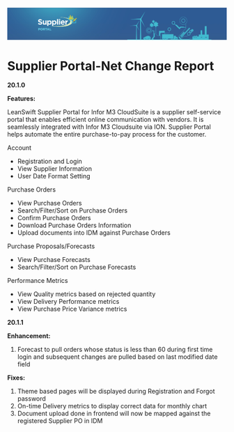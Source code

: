 ![Supplier portal banner](../../../images/banner-supplier-portal.jpg)

# Supplier Portal-Net Change Report

**20.1.0**

**Features:**

LeanSwift Supplier Portal for Infor M3 CloudSuite is a supplier self-service portal that enables efficient online communication with vendors. It is seamlessly integrated with Infor M3 Cloudsuite via ION. Supplier Portal helps automate the entire purchase-to-pay process for the customer.

Account

- Registration and Login
- View Supplier Information
- User Date Format Setting

Purchase Orders

- View Purchase Orders
- Search/Filter/Sort on Purchase Orders
- Confirm Purchase Orders
- Download Purchase Orders Information
- Upload documents into IDM against Purchase Orders

Purchase Proposals/Forecasts

- View Purchase Forecasts
- Search/Filter/Sort on Purchase Forecasts

Performance Metrics

- View Quality metrics based on rejected quantity
- View Delivery Performance metrics
- View Purchase Price Variance metrics

**20.1.1**

**Enhancement:**

1. Forecast to pull orders whose status is less than 60 during first time login and subsequent changes are pulled based on last modified date field

**Fixes:**

1. Theme based pages will be displayed during Registration and Forgot password
2. On-time Delivery metrics to display correct data for monthly chart
3. Document upload done in frontend will now be mapped against the registered Supplier PO in IDM
